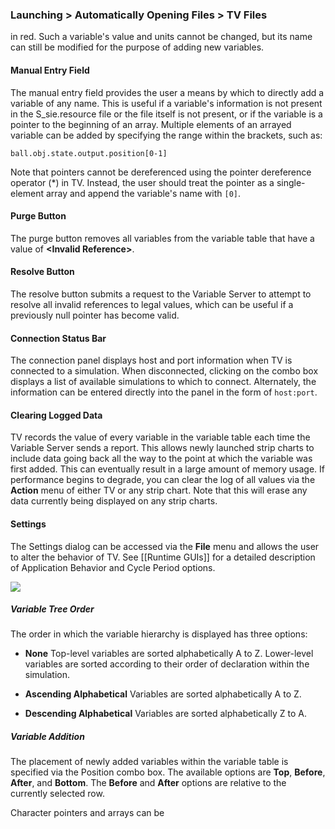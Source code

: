 ### Launching > Automatically Opening Files > TV Files

 in red. Such a variable's value and units cannot be changed, but its name can still be modified for the purpose of adding new variables.

#### Manual Entry Field

The manual entry field provides the user a means by which to directly add a variable of any name. This is useful if a variable's information is not present in the S_sie.resource file or the file itself is not present, or if the variable is a pointer to the beginning of an array. Multiple elements of an arrayed variable can be added by specifying the range within the brackets, such as:

`ball.obj.state.output.position[0-1]`

Note that pointers cannot be dereferenced using the pointer dereference operator (*) in TV. Instead, the user should treat the pointer as a single-element array and append the variable's name with `[0]`.

#### Purge Button

The purge button removes all variables from the variable table that have a value of **\<Invalid Reference\>**.

#### Resolve Button

The resolve button submits a request to the Variable Server to attempt to resolve all invalid references to legal values, which can be useful if a previously null pointer has become valid.

#### Connection Status Bar

The connection panel displays host and port information when TV is connected to a simulation. When disconnected, clicking on the combo box displays a list of available simulations to which to connect. Alternately, the information can be entered directly into the panel in the form of `host:port`.

#### Clearing Logged Data

TV records the value of every variable in the variable table each time the Variable Server sends a report. This allows newly launched strip charts to include data going back all the way to the point at which the variable was first added. This can eventually result in a large amount of memory usage. If performance begins to degrade, you can clear the log of all values via the **Action** menu of either TV or any strip chart. Note that this will erase any data currently being displayed on any strip charts.

#### Settings

The Settings dialog can be accessed via the **File** menu and allows the user to alter the behavior of TV.
See [[Runtime GUIs]] for a detailed description of Application Behavior and Cycle Period options.

![](images/Settings.png)

##### Variable Tree Order

The order in which the variable hierarchy is displayed has three options:

- **None**
  Top-level variables are sorted alphabetically A to Z. Lower-level variables are sorted according to their order of declaration within the simulation.

- **Ascending Alphabetical**
  Variables are sorted alphabetically A to Z.

- **Descending Alphabetical**
  Variables are sorted alphabetically Z to A.

##### Variable Addition

The placement of newly added variables within the variable table is specified via the Position combo box. The available options are **Top**, **Before**, **After**, and **Bottom**. The **Before** and **After** options are relative to the currently selected row.

Character pointers and arrays can be
